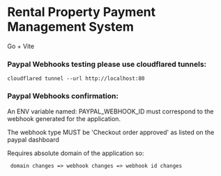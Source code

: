 # Rental Property Payment Management System

Go + Vite

### Paypal Webhooks testing please use cloudflared tunnels: 
``` cloudflared tunnel --url http://localhost:80 ```

### Paypal Webhooks confirmation:

An ENV variable named: PAYPAL_WEBHOOK_ID must correspond to the webhook generated for the application.

The webhook type MUST be 'Checkout order approved' as listed on the paypal dashboard

Requires absolute domain of the application so:

``` domain changes => webhook changes => webhook id changes``` 